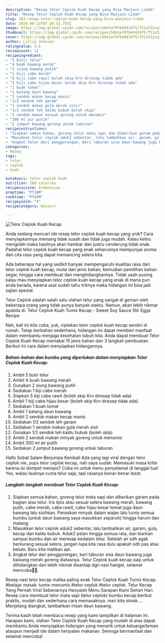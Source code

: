 ```yaml
---
description: "Resep Telor Ceplok Kuah Kecap yang Bisa Manjain Lidah"
title: "Resep Telor Ceplok Kuah Kecap yang Bisa Manjain Lidah"
slug: 283-resep-telor-ceplok-kuah-kecap-yang-bisa-manjain-lidah
date: 2020-08-11T07:20:53.755Z
image: https://img-global.cpcdn.com/recipes/b0e5a79f64943d75/751x532cq70/telor-ceplok-kuah-kecap-foto-resep-utama.jpg
thumbnail: https://img-global.cpcdn.com/recipes/b0e5a79f64943d75/751x532cq70/telor-ceplok-kuah-kecap-foto-resep-utama.jpg
cover: https://img-global.cpcdn.com/recipes/b0e5a79f64943d75/751x532cq70/telor-ceplok-kuah-kecap-foto-resep-utama.jpg
author: Lillie Johnson
ratingvalue: 3.6
reviewcount: 12
recipeingredient:
- "5 butir telur"
- "4 buah bawang merah"
- "2 siung bawang putih"
- "1 biji cabe merah"
- "5 biji cabe rawit boleh skip Krn diresep tidak ada"
- "1 biji cabe hijau besar boleh skip Krn diresep tidak ada"
- "1 buah tomat"
- "1 batang daun bawang"
- "2 sendok makan kecap manis"
- "1/2 sendok teh garam"
- "1 sendok makan gula merah sisir"
- "1/2 sendok teh kaldu bubuk boleh skip"
- "2 sendok makan minyak goreng untuk menumis"
- "300 ml air putih"
- "2 jumput bawang goreng untuk taburan"
recipeinstructions:
- "Siapkan semua bahan, goreng telur mata sapi dan diberikan garam pada bagian atas telur. Iris tipis atau sesuai selera bawang merah, bawang putih, cabe merah, cabe rawit, cabe hijau besar tomat juga daun bawang lalu sisihkan. Panaskan minyak dalam wajan lalu tumis semua bumbu (untuk daun bawang saya masukkan separuh) hingga harum dan matang."
- "Masukkan telur ceplok aduk2 sebentar, lalu tambahkan air, garam, gula, kecap dan kaldu bubuk. Aduk2 pelan hingga semua rata, dan biarkan sampai bumbu dan air meresap kedalam telur. Setelah air sdh agak berkurang sesuai selera, jangan lupa kita rasa dulu apakah sdh pas atau belum. Baru kita matikan api."
- "Angkat telur dari penggorengan, beri taburan sisa daun bawang juga bawang merah goreng diatasnya. Telur Ceplok kuah kecap siap untuk dihidangkan dan lebih nikmat disantap dgn nasi hangat, selamat mencoba🙏🥰."
categories:
- Resep
tags:
- telor
- ceplok
- kuah

katakunci: telor ceplok kuah 
nutrition: 269 calories
recipecuisine: Indonesian
preptime: "PT16M"
cooktime: "PT45M"
recipeyield: "4"
recipecategory: Dessert

---
```



![Telor Ceplok Kuah Kecap](https://img-global.cpcdn.com/recipes/b0e5a79f64943d75/751x532cq70/telor-ceplok-kuah-kecap-foto-resep-utama.jpg)

Anda sedang mencari ide resep telor ceplok kuah kecap yang unik? Cara menyiapkannya memang tidak susah dan tidak juga mudah. Kalau keliru mengolah maka hasilnya akan hambar dan justru cenderung tidak enak. Padahal telor ceplok kuah kecap yang enak seharusnya mempunyai aroma dan cita rasa yang dapat memancing selera kita.

Ada beberapa hal yang sedikit banyak mempengaruhi kualitas rasa dari telor ceplok kuah kecap, mulai dari jenis bahan, kemudian pemilihan bahan segar, hingga cara membuat dan menghidangkannya. Tidak usah pusing kalau mau menyiapkan telor ceplok kuah kecap yang enak di mana pun anda berada, karena asal sudah tahu triknya maka hidangan ini bisa jadi sajian spesial.

Telur Ceplok adalah salah satu olahan telur yang sangat di gemari oleh beberapa orang yang tidak punya banyak waktu. Namun, akan lebih nikmat apabila di. Telur Ceplok Kuah Tumis Kecap - Sweet Soy Sauce Stir Eggs Recipe


Nah, kali ini kita coba, yuk, ciptakan telor ceplok kuah kecap sendiri di rumah. Tetap berbahan sederhana, hidangan ini dapat memberi manfaat dalam membantu menjaga kesehatan tubuh kita. Anda dapat membuat Telor Ceplok Kuah Kecap memakai 15 jenis bahan dan 3 langkah pembuatan. Berikut ini cara dalam menyiapkan hidangannya.

<!--inarticleads1-->

##### Bahan-bahan dan bumbu yang diperlukan dalam menyiapkan Telor Ceplok Kuah Kecap:

1. Ambil 5 butir telur
1. Ambil 4 buah bawang merah
1. Gunakan 2 siung bawang putih
1. Sediakan 1 biji cabe merah
1. Siapkan 5 biji cabe rawit (boleh skip Krn diresep tidak ada)
1. Ambil 1 biji cabe hijau besar (boleh skip Krn diresep tidak ada)
1. Sediakan 1 buah tomat
1. Ambil 1 batang daun bawang
1. Ambil 2 sendok makan kecap manis
1. Sediakan 1/2 sendok teh garam
1. Sediakan 1 sendok makan gula merah sisir
1. Gunakan 1/2 sendok teh kaldu bubuk (boleh skip)
1. Ambil 2 sendok makan minyak goreng untuk menumis
1. Ambil 300 ml air putih
1. Sediakan 2 jumput bawang goreng untuk taburan


Hallo Sobat Salam Berjumpa Kembali Ada yang lagi viral dengan telor ceplok nie, yups telur ceplok kecap, nah saya sudah. Memasuki masa kritis karena isi dompet menipis? Coba ini untuk menu penyelamat di tanggal tua! Yes, walau lauknya cuma telur saja, tapi rasanya benar-benar lezat. 

<!--inarticleads2-->

##### Langkah-langkah membuat Telor Ceplok Kuah Kecap:

1. Siapkan semua bahan, goreng telur mata sapi dan diberikan garam pada bagian atas telur. Iris tipis atau sesuai selera bawang merah, bawang putih, cabe merah, cabe rawit, cabe hijau besar tomat juga daun bawang lalu sisihkan. Panaskan minyak dalam wajan lalu tumis semua bumbu (untuk daun bawang saya masukkan separuh) hingga harum dan matang.
1. Masukkan telur ceplok aduk2 sebentar, lalu tambahkan air, garam, gula, kecap dan kaldu bubuk. Aduk2 pelan hingga semua rata, dan biarkan sampai bumbu dan air meresap kedalam telur. Setelah air sdh agak berkurang sesuai selera, jangan lupa kita rasa dulu apakah sdh pas atau belum. Baru kita matikan api.
1. Angkat telur dari penggorengan, beri taburan sisa daun bawang juga bawang merah goreng diatasnya. Telur Ceplok kuah kecap siap untuk dihidangkan dan lebih nikmat disantap dgn nasi hangat, selamat mencoba🙏🥰.


Resep nasi telor kecap malika paling enak Telur Ceplok Kuah Tumis Kecap. #belajar masak: tumis-menumis #telor ceplok #telur ceplok. Telur Kecap Yang Pernah Viral Sebenarnya Hanyalah Menu Sarapan Kami Sehari Hari. Resep cara membuat telor mata sapi (telur ceplok) bumbu kecap berikut praktis, mudah dan sederhana cara memasaknya. mari kita simak…. Menjelang diangkat, tambahkan irisan daun bawang. 

Terima kasih telah membaca resep yang kami tampilkan di halaman ini. Harapan kami, olahan Telor Ceplok Kuah Kecap yang mudah di atas dapat membantu Anda menyiapkan hidangan yang menarik untuk keluarga/teman ataupun menjadi ide dalam berjualan makanan. Semoga bermanfaat dan selamat mencoba!
